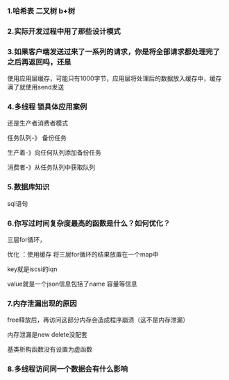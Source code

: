 ### 1.哈希表 二叉树 b+树

### 2.实际开发过程中用了那些设计模式

### 3.如果客户端发送过来了一系列的请求，你是将全部请求都处理完了之后再返回吗，还是

使用应用层缓存，可能只有1000字节，应用层将处理后的数据放入缓存中，缓存满了就使用send发送

### 4.多线程 锁具体应用案例

还是生产者消费者模式

任务队列-》 备份任务

生产着-》向任何队列添加备份任务

消费者-》从任务队列中获取队列

### 5.数据库知识

sql语句

### 6.你写过时间复杂度最高的函数是什么？如何优化？

三层for循环，

优化 ：使用缓存 将三层for循环的结果放置在一个map中

key就是iscsi的iqn

value就是一个json信息包括了name 容量等信息

### 7.内存泄漏出现的原因

free释放后，再访问这部分内存会造成程序崩溃（这不是内存泄漏）

内存泄漏是new delete没配套

基类析构函数没有设置为虚函数

### 8.多线程访问同一个数据会有什么影响